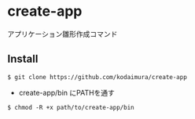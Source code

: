 # create-app
アプリケーション雛形作成コマンド

## Install
```
$ git clone https://github.com/kodaimura/create-app
```
* create-app/bin にPATHを通す
```
$ chmod -R +x path/to/create-app/bin
```

